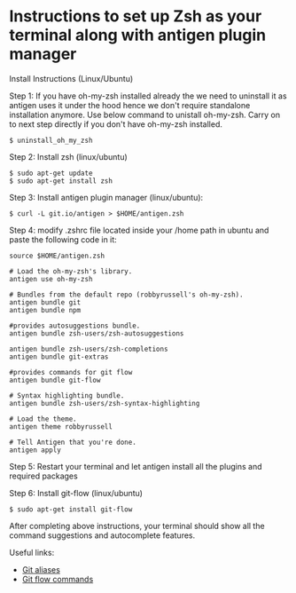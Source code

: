 Instructions to set up Zsh as your terminal along with antigen plugin manager
===========================

Install Instructions (Linux/Ubuntu)

Step 1: If you have oh-my-zsh installed already the we need to uninstall it as antigen uses it under the hood hence we don't require standalone installation anymore. Use below command to unistall oh-my-zsh. Carry on to next step directly if you don't have oh-my-zsh installed.
```
$ uninstall_oh_my_zsh
```
Step 2: Install zsh (linux/ubuntu)
```
$ sudo apt-get update
$ sudo apt-get install zsh
```
Step 3: Install antigen plugin manager (linux/ubuntu):
```
$ curl -L git.io/antigen > $HOME/antigen.zsh
```
Step 4: modify .zshrc file located inside your /home path in ubuntu and paste the following code in it:
```
source $HOME/antigen.zsh

# Load the oh-my-zsh's library.
antigen use oh-my-zsh

# Bundles from the default repo (robbyrussell's oh-my-zsh).
antigen bundle git
antigen bundle npm

#provides autosuggestions bundle.
antigen bundle zsh-users/zsh-autosuggestions

antigen bundle zsh-users/zsh-completions
antigen bundle git-extras

#provides commands for git flow
antigen bundle git-flow

# Syntax highlighting bundle.
antigen bundle zsh-users/zsh-syntax-highlighting

# Load the theme.
antigen theme robbyrussell

# Tell Antigen that you're done.
antigen apply
```
Step 5: Restart your terminal and let antigen install all the plugins and required packages

Step 6: Install git-flow (linux/ubuntu)
```
$ sudo apt-get install git-flow
```

After completing above instructions, your terminal should show all the command suggestions and autocomplete features.

Useful links:
* [Git aliases](https://github.com/robbyrussell/oh-my-zsh/wiki/Cheatsheet#git)
* [Git flow commands](https://github.com/nvie/gitflow#initialization)

